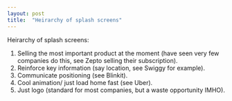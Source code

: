 ```yaml
---
layout: post
title:  "Heirarchy of splash screens"
---
```


Heirarchy of splash screens:
1. Selling the most important product at the moment (have seen very few companies do this, see Zepto selling their subscription).
2. Reinforce key information (say location, see Swiggy for example).
3. Communicate positioning (see Blinkit).
4. Cool animation/ just load home fast (see Uber).
5. Just logo (standard for most companies, but a waste opportunity IMHO).
